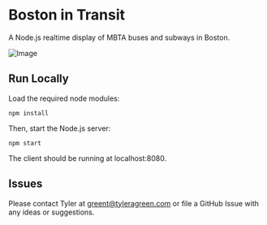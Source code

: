 # Boston in Transit

A Node.js realtime display of MBTA buses and subways in Boston.

![Image](http://www.tyleragreen.com/blog_files/2016-07-boston-map/boston_3.png)

## Run Locally

Load the required node modules:

`npm install`

Then, start the Node.js server:

`npm start`

The client should be running at localhost:8080.

## Issues

Please contact Tyler at greent@tyleragreen.com or file a GitHub Issue with any ideas or suggestions.
